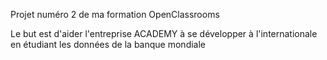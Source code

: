 Projet numéro 2 de ma formation OpenClassrooms

Le but est d'aider l'entreprise ACADEMY à se développer à l'internationale
en étudiant les données de la banque mondiale
